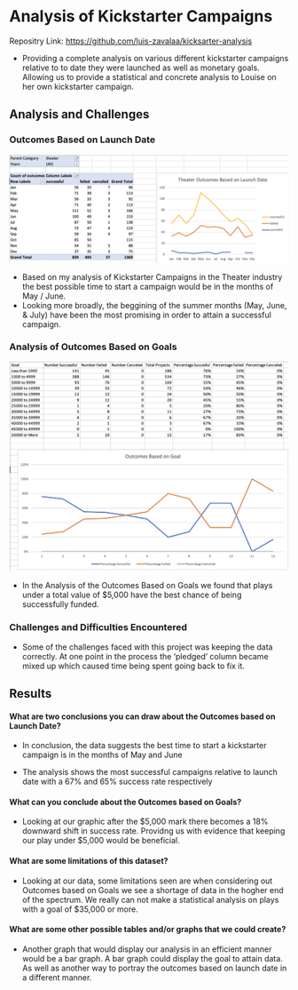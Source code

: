 # Analysis of Kickstarter Campaigns

Repositry Link: https://github.com/luis-zavalaa/kicksarter-analysis

* Providing a complete analysis on various different kickstarter campaigns relative to to date they were launched as well as monetary goals. Allowing us to provide a statistical and concrete analysis to Louise on her own kickstarter campaign.


## Analysis and Challenges

### Outcomes Based on Launch Date

![Outcomes Based on Launch Date](Theater_Outcomes_vs_Launch.png)
* Based on my analysis of Kickstarter Campaigns in the Theater industry the best possible time to start a campaign would be in the months of May / June. 
* Looking more broadly, the beggining of the summer months (May, June, & July) have been the most promising in order to attain a successful campaign.


### Analysis of Outcomes Based on Goals

![Outcomes Based on Goals](Outcomes_vs_Goals.png)

* In the Analysis of the Outcomes Based on Goals we found that plays under a total value of $5,000 have the best chance of being successfully funded. 

### Challenges and Difficulties Encountered

* Some of the challenges faced with this project was keeping the data correctly. At one point in the process the ‘pledged’ column became mixed up which caused time being spent going back to fix it.

## Results

#### What are two conclusions you can draw about the Outcomes based on Launch Date?

* In conclusion, the data suggests the best time to start a kickstarter campaign is in the months of May and June

* The analysis shows the most successful campaigns relative to launch date with a 67% and 65% success rate respectively 
  

#### What can you conclude about the Outcomes based on Goals?

* Looking at our graphic after the $5,000 mark there becomes a 18% downward shift in success rate. Providng us with evidence that keeping our play under $5,000 would be beneficial. 

#### What are some limitations of this dataset?

* Looking at our data, some limitations seen are when considering out Outcomes based on Goals we see a shortage of data in the hogher end of the spectrum. We really can not make a statistical analysis on plays with a goal of $35,000 or more. 

#### What are some other possible tables and/or graphs that we could create?

* Another graph that would display our analysis in an efficient manner would be a bar graph. A bar graph could display the goal to attain data. As well as another way to portray the outcomes based on launch date in a different manner. 
 
